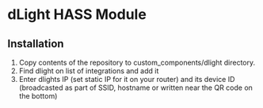 # dLight HASS Module

## Installation

1. Copy contents of the repository to custom_components/dlight directory.
2. Find dlight on list of integrations and add it
3. Enter dlights IP (set static IP for it on your router) and its device ID (broadcasted as part of SSID, hostname or written near the QR code on the bottom)

